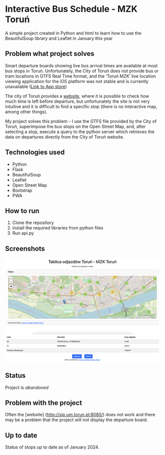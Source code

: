 # Interactive Bus Schedule - MZK Toruń

A simple project created in Python and html to learn how to use the BeautifulSoup library and Leaflet in January this year

## Problem what project solves

Smart departure boards showing live bus arrival times are available at most bus stops in Toruń. Unfortunately, the City of Toruń does not provide bus or tram locations in GTFS Real Time format, and the ‘Toruń MZK’ live location viewing application for the iOS platform was not stable and is currently unavailable ([Link to App store](https://apps.apple.com/us/app/toru%C5%84-mzk/id1537006634?uo=4))

The city of Toruń provides a [website](http://sip.um.torun.pl:8080/), where it is possible to check how much time is left before departure, but unfortunately the site is not very intuitive and it is difficult to find a specific stop (there is no interactive map, among other things).

My project solves this problem - I use the GTFS file provided by the City of Toruń, superimpose the bus stops on the Open Street Map, and, after selecting a stop, execute a query to the python server which retrieves the data on departures directly from the City of Toruń website.

## Technologies used

- Python
- Flask
- BeautifulSoup
- Leaflet
- Open Street Map
- Bootstrap
- PWA

## How to run

1. Clone the repository
2. Install the required libraries from python files
3. Run api.py

## Screenshots

![screenshot](screenshot/screenshot1.png)
![screenshot](screenshot/screenshot2.png)

## Status

Project is _abandoned_

## Problem with the project

Often the [website] (http://sip.um.torun.pl:8080/) does not work and there may be a problem that the project will not display the departure board.

## Up to date

Status of stops up to date as of January 2024.
